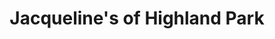 ---
title: "Jacqueline's of Highland Park"
url: /highland-park/jacquelines-of-highland-park/
shop: Schmuck
---